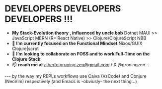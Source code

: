 # DEVELOPERS DEVELOPERS DEVELOPERS !!!
- __My Stack-Evolution theory , influenced by uncle bob__ Dotnet MAUI >> JavaScript MERN (R= React Native) >> Clojure/ClojureScript NBB 
- 🌱 __I’m currently focused on the Functional Mindset__ Nixos/GUIX  Clojure|scrpt 
- 💞️ __I’m looking to collaborate on FOSS and to work Full-Time on the Clojure Stack__
- 📫 __reach me at__ alberto.gruning.zen@gmail.com / X @gruningzen...

--- by the way my REPLs workflows use Calva (VsCode) and Conjure (NeoVim) respectively (and Emacs is -obviusly- the next thing...)
<!---
gruningzen202302/gruningzen202302 is a ✨ special ✨ repository because its `README.md` (this file) appears on your GitHub profile.
You can click the Preview link to take a look at your changes.
--->
